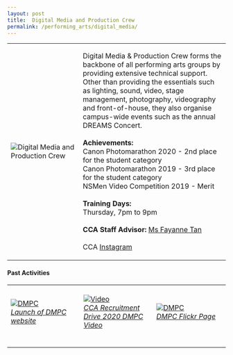 ```yaml
---
layout: post
title:  Digital Media and Production Crew
permalink: /performing_arts/digital_media/
---
```


<div>
<table>
    <tr>
        <td style="width:33%"><image src="{{site.baseurl}}/images/CCA_digital_media.jpg" style="display:block;margin-left:auto;margin-right:auto;" alt="Digital Media and Production Crew"></image></td>
        <td>
            <p>
                Digital Media & Production Crew forms the backbone of all performing arts groups by providing extensive technical support. Other than providing the essentials such as lighting, sound, video, stage management, photography, videography and front-of-house, they also organise campus-wide events such as the annual DREAMS Concert.<br>
                <br>
                <b>Achievements:</b><br>
                Canon Photomarathon 2020 - 2nd place for the student category<br>
                Canon Photomarathon 2019 - 3rd place for the student category<br>
                NSMen Video Competition 2019 - Merit<br>
                <br>
                <b>Training Days:</b><br>
                Thursday, 7pm to 9pm<br>
                <br>
                <b>CCA Staff Advisor:</b> <a href="mailto:sokpeng@tp.edu.sg">Ms Fayanne Tan</a><br>
                <br>
                CCA <a href="https://www.instagram.com/tp.dmpc">Instagram</a>
            </p>
        </td>
    </tr>
</table>
</div>

#### Past Activities

<table>
    <tr>
        <td style="width:33%"><br>
            <a href="https://www.instagram.com/p/CDjKfMGAHsT/">
                <image src="{{site.baseurl}}/images/CCA-DMPC_IG1.png" style="display:block;margin-left:auto;margin-right:auto;" alt="DMPC">
                <h6 style="margin-top:0%">Launch of DMPC website</h6>
                </image>
            </a>
        </td>
        <td style="width:33%"><br>
            <a href="https://www.instagram.com/p/CACkVC1HUYd/">
                <image src="{{site.baseurl}}/images/CCA-DMPC_IG2.png" style="display:block;margin-left:auto;margin-right:auto;" alt="Video">
                <h6 style="margin-top:0%">CCA Recruitment Drive 2020 DMPC Video</h6>
                </image>
            </a>
        </td>
        <td style="width:33%"><br>
            <a href="https://www.flickr.com/photos/digitalmediacrewtp/albums">
                <image src="{{site.baseurl}}/images/CCA-DMPC_IG3.png" style="display:block;margin-left:auto;margin-right:auto;" alt="DMPC">
                <h6 style="margin-top:0%">DMPC Flickr Page</h6>    
                </image>
            </a>
        </td>
    </tr>
</table>

